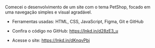 Comecei o desenvolvimento de um site com o tema PetShop, focado em uma navegação simples e visual agradável.


- Ferramentas usadas: HTML, CSS, JavaScript, Figma, Git e GitHub

- Confira o código no GitHub: https://lnkd.in/d28zE3_u

- Acesse o site: https://lnkd.in/dKnqvPbj
